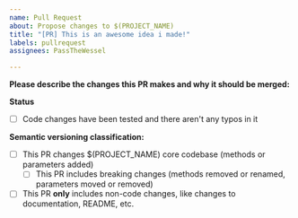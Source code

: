 ```yaml
---
name: Pull Request
about: Propose changes to $(PROJECT_NAME)
title: "[PR] This is an awesome idea i made!"
labels: pullrequest
assignees: PassTheWessel

---
```


**Please describe the changes this PR makes and why it should be merged:**


**Status**
- [ ] Code changes have been tested and there aren't any typos in it

**Semantic versioning classification:**
- [ ] This PR changes $(PROJECT_NAME) core codebase (methods or parameters added)
  - [ ] This PR includes breaking changes (methods removed or renamed, parameters moved or removed)
- [ ] This PR **only** includes non-code changes, like changes to documentation, README, etc.